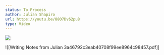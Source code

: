 ```yaml
---
status: To Process
author: Julian Shapiro
url: https://youtu.be/88O7Dv62pu8
type: Video
---
```

![](https://youtu.be/88O7Dv62pu8)

![[Writing Notes from Julian 3a46792c3eab40708f99ee8964c98457.pdf]]